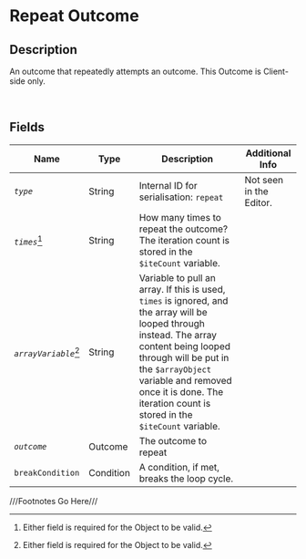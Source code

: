 Repeat Outcome
============= 

## Description

An outcome that repeatedly attempts an outcome. This Outcome is Client-side only.

<br />

## Fields

| Name     | Type   | Description | Additional Info |
| -------- | ------ | ----------- | --------------- |
| *`type`* | String |      Internal ID for serialisation: `repeat`       |         Not seen in the Editor.        |
| *`times`*[^1] | String |      How many times to repeat the outcome? The iteration count is stored in the `$iteCount` variable.       |                 |
| *`arrayVariable`*[^1] | String |      Variable to pull an array. If this is used, `times` is ignored, and the array will be looped through instead. The array content being looped through will be put in the `$arrayObject` variable and removed once it is done. The iteration count is stored in the `$iteCount` variable.       |                 |
| *`outcome`* | Outcome |      The outcome to repeat       |                 |
| `breakCondition` | Condition |      A condition, if met, breaks the loop cycle.       |                 |

///Footnotes Go Here///

[^-1]: Fields in *italics* are required for the Object to be valid.  
[^1]: Either field is required for the Object to be valid.
